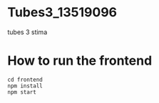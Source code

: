 # Tubes3_13519096
tubes 3 stima

# How to run the frontend
```
cd frontend
npm install
npm start
```